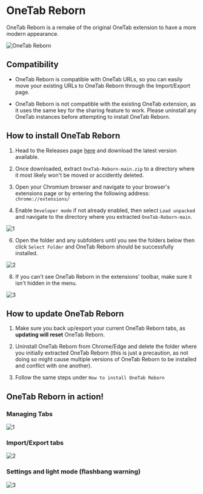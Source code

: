 # OneTab Reborn
OneTab Reborn is a remake of the original OneTab extension to have a more modern appearance.

![OneTab Reborn](https://github.com/user-attachments/assets/569d5fda-834b-48f6-b93f-c52489179a66)

## Compatibility
- OneTab Reborn is compatible with OneTab URLs, so you can easily move your existing URLs to OneTab Reborn through the Import/Export page.

- OneTab Reborn is not compatible with the existing OneTab extension, as it uses the same key for the sharing feature to work. Please uninstall any OneTab instances before attempting to install OneTab Reborn.

## How to install OneTab Reborn
1. Head to the Releases page [here](https://github.com/Nuzza/OneTab-Reborn/releases) and download the latest version available.

2. Once downloaded, extract `OneTab-Reborn-main.zip` to a directory where it most likely won't be moved or accidently deleted.

3. Open your Chromium browser and navigate to your browser's extensions page or by entering the following address: `chrome://extensions/`

4. Enable `Developer mode` if not already enabled, then select `Load unpacked` and navigate to the directory where you extracted `OneTab-Reborn-main`.

![1](https://github.com/user-attachments/assets/f1148069-5e76-418c-85bb-0aaeabd608e1)

6. Open the folder and any subfolders until you see the folders below then click `Select Folder` and OneTab Reborn should be successfully installed.

![2](https://github.com/user-attachments/assets/4168152e-37aa-4f04-8773-96bd18645b80)

8. If you can't see OneTab Reborn in the extensions' toolbar, make sure it isn't hidden in the menu.

![3](https://github.com/user-attachments/assets/0d9b3e09-edcd-4bc3-b6ff-3e85d448034e)

## How to update OneTab Reborn

1. Make sure you back up/export your current OneTab Reborn tabs, as **updating will reset** OneTab Reborn.

2. Uninstall OneTab Reborn from Chrome/Edge and delete the folder where you initially extracted OneTab Reborn (this is just a precaution, as not doing so might cause multiple versions of OneTab Reborn to be installed and conflict with one another).

3. Follow the same steps under `How to install OneTab Reborn`

## OneTab Reborn in action!
### Managing Tabs
![1](https://github.com/user-attachments/assets/7ba2f739-e6bb-4999-891c-8461c8e4e8ea)

### Import/Export tabs
![2](https://github.com/user-attachments/assets/38a58e10-fdab-475e-8489-7af73d03a38e)

### Settings and light mode (flashbang warning)
![3](https://github.com/user-attachments/assets/e496ef25-de1c-4890-9dc3-743219f51ac6)
